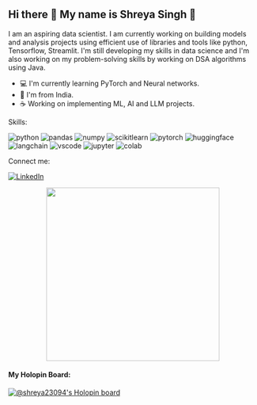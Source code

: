 ## Hi there 👋 My name is Shreya Singh 🌟

<!--
**Shreya23094/Shreya23094** is a ✨ _special_ ✨ repository because its `README.md` (this file) appears on your GitHub profile.

Here are some ideas to get you started:

- 🔭 I’m ...
- 🌱 I’m currently learning ...
- 👯 I’m looking to collaborate on ...
- 🤔 I’m looking for help with ...
- 💬 Ask me about ...
- 📫 How to reach me: ...
- 😄 Pronouns: ...
- ⚡ Fun fact: ...
-->


I am an aspiring data scientist. I am currently working on building models and analysis projects using efficient use of libraries and tools like python, Tensorflow, Streamlit. I'm still developing my skills in data science and I'm also working on my problem-solving skills by working on DSA algorithms using Java.
- 💻 I'm currently learning PyTorch and Neural networks.
- 📌 I'm from India.
- ☕ Working on implementing ML, AI and LLM projects.

Skills:

![python](https://img.shields.io/badge/Python-FFD43B?style=for-the-badge&logo=python&logoColor=blue)
![pandas](https://img.shields.io/badge/Pandas-2C2D72?style=for-the-badge&logo=pandas&logoColor=white)
![numpy](https://img.shields.io/badge/Numpy-777BB4?style=for-the-badge&logo=numpy&logoColor=white)
![scikitlearn](https://img.shields.io/badge/scikit_learn-F7931E?style=for-the-badge&logo=scikit-learn&logoColor=white)
![pytorch](https://img.shields.io/badge/PyTorch-EE4C2C?style=for-the-badge&logo=pytorch&logoColor=white)
![huggingface](https://img.shields.io/badge/-HuggingFace-FDEE21?style=for-the-badge&logo=HuggingFace&logoColor=black)
![langchain](https://img.shields.io/badge/langchain-1C3C3C?style=for-the-badge&logo=langchain&logoColor=white)
![vscode](https://img.shields.io/badge/VSCode-0078D4?style=for-the-badge&logo=visual%20studio%20code&logoColor=white)
![jupyter](https://img.shields.io/badge/Jupyter-F37626.svg?&style=for-the-badge&logo=Jupyter&logoColor=white)
![colab](https://img.shields.io/badge/Colab-F9AB00?style=for-the-badge&logo=googlecolab&color=525252)

Connect me:

[![LinkedIn](https://img.shields.io/badge/LinkedIn-0077B5?style=for-the-badge&logo=linkedin&logoColor=white)](https://www.linkedin.com/in/shreya-singh0023/)

<p align='center'>
  <a href="#"><img src="https://github-readme-stats.vercel.app/api?username=shreya23094&show_icons=true&count_private=true&theme=dark" width="350"></a>
</p>

   
#### My Holopin Board:
[![@shreya23094's Holopin board](https://holopin.io/api/user/board?user=shreya23094)](https://holopin.io/@shreya23094)

